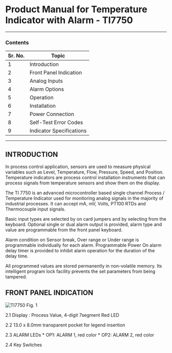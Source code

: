 # Product Manual for Temperature Indicator with Alarm - TI7750 #
-----------------------------------------------------------------
### Contents ###

| Sr. No. | Topic |
| ----------------------- | ------------------------- | 
| 1 | Introduction |
| 2 | Front Panel Indication |
| 3 | Analog Inputs |
| 4 | Alarm Options |
| 5 | Operation |
| 6 | Installation |
| 7 | Power Connection |
| 8 | Self-Test Error Codes |
| 9 | Indicator Specifications |
----------------------------------------------------------
## INTRODUCTION ##

In process control application, sensors are used to measure physical variables such as Level, Temperature, Flow, Pressure, Speed, and Position. Temperature indicators are process control installation instruments that can process signals from temperature sensors and show them on the display.


The TI 7750 is an advanced microcontroller based single channel Process / Temperature Indicator used for monitoring analog signals in the majority of industrial processes.  It can accept mA, mV, Volts, PT100 RTDs and Thermocouple input signals.


Basic input types are selected by on card jumpers and by selecting from the keyboard. Optional single or dual alarm output is provided, alarm type and value are programmable from the front panel keyboard.


Alarm condition on Sensor break, Over range or Under range is programmable individually for each alarm.
Programmable Power On alarm delay timer is provided to inhibit alarm operation for the duration of the delay time.

All programmed values are stored permanently in non-volatile memory. Its intelligent program lock facility prevents the set parameters from being tampered. 

## FRONT PANEL INDICATION ##

![TI7750](https://github.com/BarnaliPatil/ProductUserManual/assets/152055230/da9f27ee-90be-4bee-81f0-efe5249839a1)
                                                  Fig. 1

2.1 Display : Process Value, 4-digit 7segment Red LED

2.2  13.0 x 8.0mm transparent pocket for legend insertion

2.3   ALARM LEDs
      * OP1:  ALARM 1, red color
      * OP2:  ALARM 2, red color
      
2.4  Key Switches
